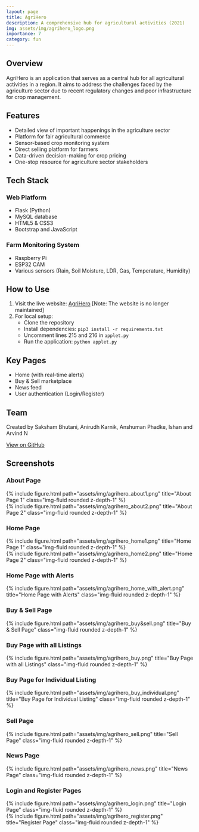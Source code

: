 ```yaml
---
layout: page
title: AgriHero
description: A comprehensive hub for agricultural activities (2021)
img: assets/img/agrihero_logo.png
importance: 7
category: fun
---
```

## Overview

AgriHero is an application that serves as a central hub for all agricultural activities in a region. It aims to address the challenges faced by the agriculture sector due to recent regulatory changes and poor infrastructure for crop management.

## Features

- Detailed view of important happenings in the agriculture sector
- Platform for fair agricultural commerce
- Sensor-based crop monitoring system
- Direct selling platform for farmers
- Data-driven decision-making for crop pricing
- One-stop resource for agriculture sector stakeholders

## Tech Stack

### Web Platform
- Flask (Python)
- MySQL database
- HTML5 & CSS3
- Bootstrap and JavaScript

### Farm Monitoring System
- Raspberry Pi
- ESP32 CAM
- Various sensors (Rain, Soil Moisture, LDR, Gas, Temperature, Humidity)

## How to Use

1. Visit the live website: [AgriHero](https://agrihero-webapp.herokuapp.com/) [Note: The website is no longer maintained]
2. For local setup:
   - Clone the repository
   - Install dependencies: `pip3 install -r requirements.txt`
   - Uncomment lines 215 and 216 in `applet.py`
   - Run the application: `python applet.py`

## Key Pages

- Home (with real-time alerts)
- Buy & Sell marketplace
- News feed
- User authentication (Login/Register)

## Team

Created by Saksham Bhutani, Anirudh Karnik, Anshuman Phadke, Ishan and Arvind N

[View on GitHub](https://github.com/saksham2001/AgriHero)

## Screenshots

### About Page
<div class="row">
    <div class="col-sm mt-3 mt-md-0">
        {% include figure.html path="assets/img/agrihero_about1.png" title="About Page 1" class="img-fluid rounded z-depth-1" %}
    </div>
    <div class="col-sm mt-3 mt-md-0">
        {% include figure.html path="assets/img/agrihero_about2.png" title="About Page 2" class="img-fluid rounded z-depth-1" %}
    </div>
</div>

### Home Page
<div class="row">
    <div class="col-sm mt-3 mt-md-0">
        {% include figure.html path="assets/img/agrihero_home1.png" title="Home Page 1" class="img-fluid rounded z-depth-1" %}
    </div>
    <div class="col-sm mt-3 mt-md-0">
        {% include figure.html path="assets/img/agrihero_home2.png" title="Home Page 2" class="img-fluid rounded z-depth-1" %}
    </div>
</div>

### Home Page with Alerts
<div class="row">
    <div class="col-sm mt-3 mt-md-0">
        {% include figure.html path="assets/img/agrihero_home_with_alert.png" title="Home Page with Alerts" class="img-fluid rounded z-depth-1" %}
    </div>
</div>

### Buy & Sell Page
<div class="row">
    <div class="col-sm mt-3 mt-md-0">
        {% include figure.html path="assets/img/agrihero_buy&sell.png" title="Buy & Sell Page" class="img-fluid rounded z-depth-1" %}
    </div>
</div>

### Buy Page with all Listings
<div class="row">
    <div class="col-sm mt-3 mt-md-0">
        {% include figure.html path="assets/img/agrihero_buy.png" title="Buy Page with all Listings" class="img-fluid rounded z-depth-1" %}
    </div>
</div>

### Buy Page for Individual Listing
<div class="row">
    <div class="col-sm mt-3 mt-md-0">
        {% include figure.html path="assets/img/agrihero_buy_individual.png" title="Buy Page for Individual Listing" class="img-fluid rounded z-depth-1" %}
    </div>
</div>

### Sell Page
<div class="row">
    <div class="col-sm mt-3 mt-md-0">
        {% include figure.html path="assets/img/agrihero_sell.png" title="Sell Page" class="img-fluid rounded z-depth-1" %}
    </div>
</div>

### News Page
<div class="row">
    <div class="col-sm mt-3 mt-md-0">
        {% include figure.html path="assets/img/agrihero_news.png" title="News Page" class="img-fluid rounded z-depth-1" %}
    </div>
</div>

### Login and Register Pages
<div class="row">
    <div class="col-sm mt-3 mt-md-0">
        {% include figure.html path="assets/img/agrihero_login.png" title="Login Page" class="img-fluid rounded z-depth-1" %}
    </div>
    <div class="col-sm mt-3 mt-md-0">
        {% include figure.html path="assets/img/agrihero_register.png" title="Register Page" class="img-fluid rounded z-depth-1" %}
    </div>
</div>

